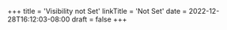+++
title = 'Visibility not Set'
linkTitle = 'Not Set'
date = 2022-12-28T16:12:03-08:00
draft = false
+++
